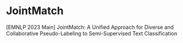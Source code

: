 # JointMatch
[EMNLP 2023 Main] JointMatch: A Unified Approach for Diverse and Collaborative Pseudo-Labeling to Semi-Supervised Text Classification
